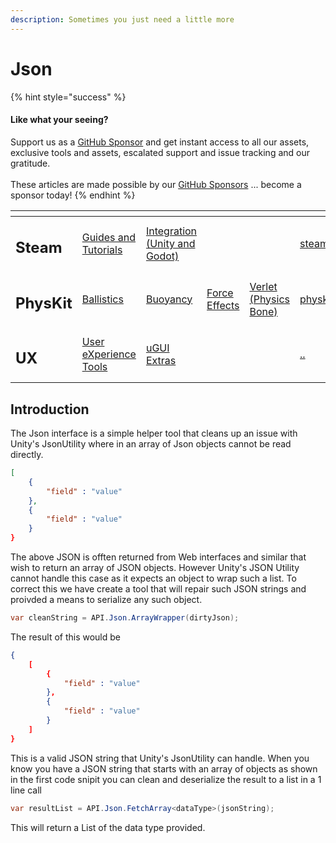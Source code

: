 ```yaml
---
description: Sometimes you just need a little more
---
```


# Json

{% hint style="success" %}
#### Like what your seeing?

Support us as a [GitHub Sponsor](../../../become-a-sponsor/) and get instant access to all our assets, exclusive tools and assets, escalated support and issue tracking and our gratitude.\
\
These articles are made possible by our [GitHub Sponsors](../../../become-a-sponsor/) ... become a sponsor today!
{% endhint %}

<table data-view="cards"><thead><tr><th></th><th></th><th></th><th></th><th></th><th data-hidden data-card-target data-type="content-ref"></th><th data-hidden data-card-cover data-type="files"></th></tr></thead><tbody><tr><td><h2>Steam</h2></td><td><a href="../../../company/steam/">Guides and Tutorials</a></td><td><a href="../../steamworks/">Integration (Unity and Godot)</a></td><td></td><td></td><td><a href="../../../company/steam/">steam</a></td><td><a href="../../../.gitbook/assets/Steamworks Card.png">Steamworks Card.png</a></td></tr><tr><td><h2>PhysKit</h2></td><td><a href="../../physkit/learning/sample-scenes/fantasy-style-ballistic-simulation.md">Ballistics</a></td><td><a href="../../physkit/learning/sample-scenes/1-buoyancy-example.md">Buoyancy</a></td><td><a href="../../physkit/learning/sample-scenes/1-force-effect-fields.md">Force Effects</a></td><td><a href="../../physkit/learning/sample-scenes/2-verlet-spring-skinned-mesh.md">Verlet (Physics Bone)</a></td><td><a href="../../physkit/">physkit</a></td><td><a href="../../../.gitbook/assets/PhysKit Card.png">PhysKit Card.png</a></td></tr><tr><td><h2>UX</h2></td><td><a href="../learning/core-concepts/">User eXperience Tools</a></td><td><a href="../learning/ugui-extras/">uGUI Extras</a></td><td></td><td></td><td><a href="../">..</a></td><td><a href="../../../.gitbook/assets/Splash Screen (1).png">Splash Screen (1).png</a></td></tr></tbody></table>

## Introduction

The Json interface is a simple helper tool that cleans up an issue with Unity's JsonUtility where in an array of Json objects cannot be read directly.

```json
[
    {
        "field" : "value"
    },
    {
        "field" : "value"
    }
}
```

The above JSON is offten returned from Web interfaces and similar that wish to return an array of JSON objects. However Unity's JSON Utility cannot handle this case as it expects an object to wrap such a list. To correct this we have create a tool that will repair such JSON strings and proivded a means to serialize any such object.

```csharp
var cleanString = API.Json.ArrayWrapper(dirtyJson);
```

The result of this would be

```json
{
    [
        {
            "field" : "value"
        },
        {
            "field" : "value"
        }
    ]
}
```

This is a valid JSON string that Unity's JsonUtility can handle. When you know you have a JSON string that starts with an array of objects as shown in the first code snipit you can clean and deserialize the result to a list in a 1 line call

```csharp
var resultList = API.Json.FetchArray<dataType>(jsonString);
```

This will return a List of the data type provided.
